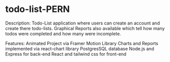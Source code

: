 # todo-list-PERN
Description:
Todo-List application where users can create an account and create there todo-lists. Graphical Reports also available which tell how many todos were
completed and how many were incomplete. 

Features:
Animated Project via Framer Motion Library
Charts and Reports implemented via react-chart library
PostgresSQL database
Node.js and Express for back-end
React and tailwind css for front-end
